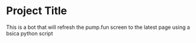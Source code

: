 # Project Title
This is a bot that will refresh the pump.fun screen to the latest page using a bsica python script 


